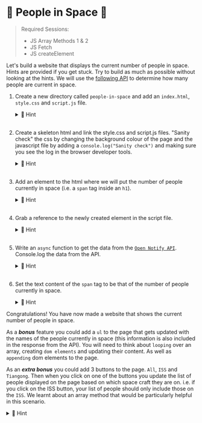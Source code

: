 # 📡 People in Space 🚀

> Required Sessions:
>
> - JS Array Methods 1 & 2
> - JS Fetch
> - JS createElement

Let's build a website that displays the current number of people in space. Hints are provided if you get stuck. Try to build as much as possible without looking at the hints. We will use the [following API](http://open-notify.org/Open-Notify-API/People-In-Space/) to determine how many people are current in space.

1. Create a new directory called `people-in-space` and add an `index.html`, `style.css` and `script.js` file.
    <details>
    <summary>🙈 Hint</summary>

   ```bash
   mkdir people-in-space
   cd people-in-space
   ```

   ```bash
   touch index.html style.css script.js
   ```

   </details>
   &nbsp;

2. Create a skeleton html and link the style.css and script.js files. "Sanity check" the css by changing the background colour of the page and the javascript file by adding a `console.log("Sanity check")` and making sure you see the log in the browser developer tools.
      <details>
      <summary>🙈 Hint</summary>

   ```html
   <!doctype html>
   <html lang="en">
     <head>
       <meta charset="UTF-8" />
       <meta name="viewport" content="width=device-width, initial-scale=1.0" />
       <title>People in Space</title>
       <link rel="stylesheet" href="style.css" />
       <script src="script.js" defer></script>
     </head>
     <body>
       <h1>People in Space:</h1>
     </body>
   </html>
   ```

   ```css
   /* style.css */
   body {
     background-color: #2d383a;
     color: white;
   }
   ```

   ```js
   // script.js
   console.log("Sanity check");
   ```

   </details>
   &nbsp;

3. Add an element to the html where we will put the number of people currently in space (i.e. a `span` tag inside an `h1`).
   <details>
   <summary>🙈 Hint</summary>

   ```html
   <h1>
     People in Space:
     <span data-js="people-in-space">???</span>
   </h1>
   ```

    </details>
    &nbsp;

4. Grab a reference to the newly created element in the script file.
    <details>
    <summary>🙈 Hint</summary>

   ```js
   // script.js
   const peopleInSpace = document.querySelector("[data-js='people-in-space']");
   ```

    </details>
    &nbsp;

5. Write an `async` function to get the data from the [`Open Notify API`](http://open-notify.org/Open-Notify-API/People-In-Space/). Console.log the data from the API.
   <details>
   <summary>🙈 Hint</summary>

   ```js
   // script.js
   async function getPeopleInSpace() {
     const response = await fetch("http://api.open-notify.org/astros.json");
     const data = await response.json();
     console.log("data: ", data);
   }
   getPeopleInSpace(); // don't forget to call the function
   ```

   </details>
   &nbsp;

6. Set the text content of the `span` tag to be that of the number of people currently in space.
    <details>
    <summary>🙈 Hint</summary>

   ```js
   // script.js
   async function getPeopleInSpace() {
     const response = await fetch("http://api.open-notify.org/astros.json");
     const data = await response.json();
     peopleInSpace.innerText = data.number;
   }
   getPeopleInSpace(); // don't forget to call the function
   ```

    </details>

Congratulations! You have now made a website that shows the current number of people in space.

As a **_bonus_** feature you could add a `ul` to the page that gets updated with the names of the people currently in space (this information is also included in the response from the API). You will need to think about `looping` over an array, creating `dom elements` and updating their content. As well as `appending` dom elements to the page.

As an **_extra bonus_** you could add 3 buttons to the page. `All`, `ISS` and `Tiangong`. Then when you click on one of the buttons you update the list of people displayed on the page based on which space craft they are on. i.e. if you click on the ISS button, your list of people should only include those on the `ISS`. We learnt about an array method that would be particularly helpful in this scenario.

  <details>
  <summary>🙈 Hint</summary>

[Array.prototype.filter()](https://developer.mozilla.org/en-US/docs/Web/JavaScript/Reference/Global_Objects/Array/filter) would be a good array method to look at.

```js
const people = [
  {
    name: "Sergey Prokopyev",
    craft: "ISS",
  },
  {
    name: "Dmitry Petelin",
    craft: "ISS",
  },
  {
    name: "Frank Rubio",
    craft: "ISS",
  },
  {
    name: "Stephen Bowen",
    craft: "ISS",
  },
  {
    name: "Warren Hoburg",
    craft: "ISS",
  },
  {
    name: "Sultan Alneyadi",
    craft: "ISS",
  },
  {
    name: "Andrey Fedyaev",
    craft: "ISS",
  },
  {
    name: "Jing Haiping",
    craft: "Tiangong",
  },
  {
    name: "Gui Haichow",
    craft: "Tiangong",
  },
  {
    name: "Zhu Yangzhu",
    craft: "Tiangong",
  },
];
// e.g.
const peopleOnIss = people.filter((person) => person.craft === "ISS");

// the value of peopleOnIss would be

// [
//     {
//         "name": "Sergey Prokopyev",
//         "craft": "ISS"
//     },
//     {
//         "name": "Dmitry Petelin",
//         "craft": "ISS"
//     },
//     {
//         "name": "Frank Rubio",
//         "craft": "ISS"
//     },
//     {
//         "name": "Stephen Bowen",
//         "craft": "ISS"
//     },
//     {
//         "name": "Warren Hoburg",
//         "craft": "ISS"
//     },
//     {
//         "name": "Sultan Alneyadi",
//         "craft": "ISS"
//     },
//     {
//         "name": "Andrey Fedyaev",
//         "craft": "ISS"
//     }
// ]
```

  </details>

